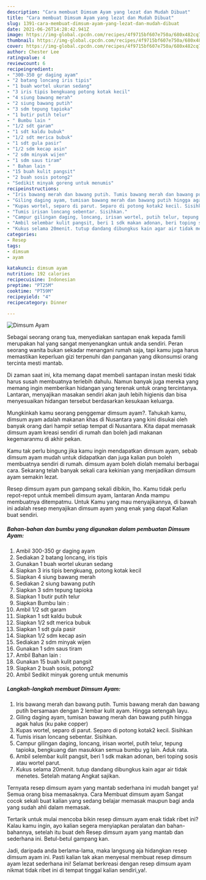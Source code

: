 ```yaml
---
description: "Cara membuat Dimsum Ayam yang lezat dan Mudah Dibuat"
title: "Cara membuat Dimsum Ayam yang lezat dan Mudah Dibuat"
slug: 1391-cara-membuat-dimsum-ayam-yang-lezat-dan-mudah-dibuat
date: 2021-06-26T14:28:42.941Z
image: https://img-global.cpcdn.com/recipes/4f9715bf607e750a/680x482cq70/dimsum-ayam-foto-resep-utama.jpg
thumbnail: https://img-global.cpcdn.com/recipes/4f9715bf607e750a/680x482cq70/dimsum-ayam-foto-resep-utama.jpg
cover: https://img-global.cpcdn.com/recipes/4f9715bf607e750a/680x482cq70/dimsum-ayam-foto-resep-utama.jpg
author: Chester Lee
ratingvalue: 4
reviewcount: 6
recipeingredient:
- "300-350 gr daging ayam"
- "2 batang loncang iris tipis"
- "1 buah wortel ukuran sedang"
- "3 iris tipis bengkuang potong kotak kecil"
- "4 siung bawang merah"
- "2 siung bawang putih"
- "3 sdm tepung tapioka"
- "1 butir putih telur"
- " Bumbu lain "
- "1/2 sdt garam"
- "1 sdt kaldu bubuk"
- "1/2 sdt merica bubuk"
- "1 sdt gula pasir"
- "1/2 sdm kecap asin"
- "2 sdm minyak wijen"
- "1 sdm saus tiram"
- " Bahan lain "
- "15 buah kulit pangsit"
- "2 buah sosis potong2"
- "Sedikit minyak goreng untuk menumis"
recipeinstructions:
- "Iris bawang merah dan bawang putih. Tumis bawang merah dan bawang putih bersamaan dengan 2 lembar kulit ayam. Hingga setengah layu."
- "Giling daging ayam, tumisan bawang merah dan bawang putih hingga agak halus (ku pake copper)"
- "Kupas wortel, separo di parut. Separo di potong kotak2 kecil. Sisihkan"
- "Tumis irisan loncang sebentar. Sisihkan."
- "Campur gilingan daging, loncang, irisan wortel, putih telur, tepung tapioka, bengkuang dan masukkan semua bumbu yg lain. Aduk rata."
- "Ambil selembar kulit pangsit, beri 1 sdk makan adonan, beri toping sosis atau wortel parut."
- "Kukus selama 20menit. tutup dandang dibungkus kain agar air tidak menetes. Setelah matang Angkat sajikan."
categories:
- Resep
tags:
- dimsum
- ayam

katakunci: dimsum ayam 
nutrition: 192 calories
recipecuisine: Indonesian
preptime: "PT25M"
cooktime: "PT59M"
recipeyield: "4"
recipecategory: Dinner

---
```



![Dimsum Ayam](https://img-global.cpcdn.com/recipes/4f9715bf607e750a/680x482cq70/dimsum-ayam-foto-resep-utama.jpg)

Sebagai seorang orang tua, menyediakan santapan enak kepada famili merupakan hal yang sangat menyenangkan untuk anda sendiri. Peran seorang  wanita bukan sekadar menangani rumah saja, tapi kamu juga harus memastikan keperluan gizi terpenuhi dan panganan yang dikonsumsi orang tercinta mesti mantab.

Di zaman  saat ini, kita memang dapat membeli santapan instan meski tidak harus susah membuatnya terlebih dahulu. Namun banyak juga mereka yang memang ingin memberikan hidangan yang terenak untuk orang tercintanya. Lantaran, menyajikan masakan sendiri akan jauh lebih higienis dan bisa menyesuaikan hidangan tersebut berdasarkan kesukaan keluarga. 



Mungkinkah kamu seorang penggemar dimsum ayam?. Tahukah kamu, dimsum ayam adalah makanan khas di Nusantara yang kini disukai oleh banyak orang dari hampir setiap tempat di Nusantara. Kita dapat memasak dimsum ayam kreasi sendiri di rumah dan boleh jadi makanan kegemaranmu di akhir pekan.

Kamu tak perlu bingung jika kamu ingin mendapatkan dimsum ayam, sebab dimsum ayam mudah untuk didapatkan dan juga kalian pun boleh membuatnya sendiri di rumah. dimsum ayam boleh diolah memalui berbagai cara. Sekarang telah banyak sekali cara kekinian yang menjadikan dimsum ayam semakin lezat.

Resep dimsum ayam pun gampang sekali dibikin, lho. Kamu tidak perlu repot-repot untuk membeli dimsum ayam, lantaran Anda mampu membuatnya ditempatmu. Untuk Kamu yang mau menyajikannya, di bawah ini adalah resep menyajikan dimsum ayam yang enak yang dapat Kalian buat sendiri.

<!--inarticleads1-->

##### Bahan-bahan dan bumbu yang digunakan dalam pembuatan Dimsum Ayam:

1. Ambil 300-350 gr daging ayam
1. Sediakan 2 batang loncang, iris tipis
1. Gunakan 1 buah wortel ukuran sedang
1. Siapkan 3 iris tipis bengkuang, potong kotak kecil
1. Siapkan 4 siung bawang merah
1. Sediakan 2 siung bawang putih
1. Siapkan 3 sdm tepung tapioka
1. Siapkan 1 butir putih telur
1. Siapkan  Bumbu lain :
1. Ambil 1/2 sdt garam
1. Siapkan 1 sdt kaldu bubuk
1. Siapkan 1/2 sdt merica bubuk
1. Siapkan 1 sdt gula pasir
1. Siapkan 1/2 sdm kecap asin
1. Sediakan 2 sdm minyak wijen
1. Gunakan 1 sdm saus tiram
1. Ambil  Bahan lain :
1. Gunakan 15 buah kulit pangsit
1. Siapkan 2 buah sosis, potong2
1. Ambil Sedikit minyak goreng untuk menumis




<!--inarticleads2-->

##### Langkah-langkah membuat Dimsum Ayam:

1. Iris bawang merah dan bawang putih. Tumis bawang merah dan bawang putih bersamaan dengan 2 lembar kulit ayam. Hingga setengah layu.
1. Giling daging ayam, tumisan bawang merah dan bawang putih hingga agak halus (ku pake copper)
1. Kupas wortel, separo di parut. Separo di potong kotak2 kecil. Sisihkan
1. Tumis irisan loncang sebentar. Sisihkan.
1. Campur gilingan daging, loncang, irisan wortel, putih telur, tepung tapioka, bengkuang dan masukkan semua bumbu yg lain. Aduk rata.
1. Ambil selembar kulit pangsit, beri 1 sdk makan adonan, beri toping sosis atau wortel parut.
1. Kukus selama 20menit. tutup dandang dibungkus kain agar air tidak menetes. Setelah matang Angkat sajikan.




Ternyata resep dimsum ayam yang mantab sederhana ini mudah banget ya! Semua orang bisa memasaknya. Cara Membuat dimsum ayam Sangat cocok sekali buat kalian yang sedang belajar memasak maupun bagi anda yang sudah ahli dalam memasak.

Tertarik untuk mulai mencoba bikin resep dimsum ayam enak tidak ribet ini? Kalau kamu ingin, ayo kalian segera menyiapkan peralatan dan bahan-bahannya, setelah itu buat deh Resep dimsum ayam yang mantab dan sederhana ini. Betul-betul gampang kan. 

Jadi, daripada anda berlama-lama, maka langsung aja hidangkan resep dimsum ayam ini. Pasti kalian tak akan menyesal membuat resep dimsum ayam lezat sederhana ini! Selamat berkreasi dengan resep dimsum ayam nikmat tidak ribet ini di tempat tinggal kalian sendiri,ya!.

